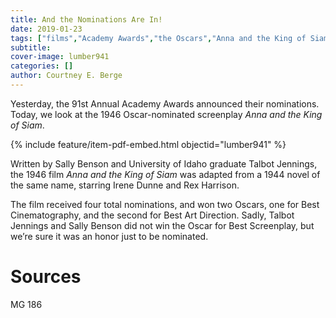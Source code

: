 ```yaml
---
title: And the Nominations Are In!
date: 2019-01-23
tags: ["films","Academy Awards","the Oscars","Anna and the King of Siam"]
subtitle: 
cover-image: lumber941
categories: []
author: Courtney E. Berge
---
```


Yesterday, the 91st Annual Academy Awards announced their nominations. Today, we look at the 1946 Oscar-nominated screenplay *Anna and the King of Siam*.

{% include feature/item-pdf-embed.html objectid="lumber941" %}

Written by Sally Benson and University of Idaho graduate Talbot Jennings, the 1946 film *Anna and the King of Siam* was adapted from a 1944 novel of the same name, starring Irene Dunne and Rex Harrison.

The film received four total nominations, and won two Oscars, one for Best Cinematography, and the second for Best Art Direction. Sadly, Talbot Jennings and Sally Benson did not win the Oscar for Best Screenplay, but we’re sure it was an honor just to be nominated.

# Sources

MG 186